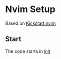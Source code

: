 Nvim Setup
==========

Based on [Kickstart.nvim](https://github.com/nvim-lua/kickstart.nvim)

Start
-----

The code starts in [init](init.lua)
